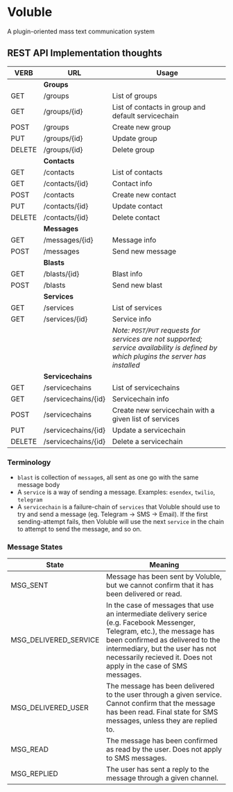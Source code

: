 # Voluble
A plugin-oriented mass text communication system

## REST API Implementation thoughts
| VERB      | URL                   | Usage
|-----------|-----------------------|---------
|           | **Groups**            |   
| GET       | /groups               | List of groups
| GET       | /groups/{id}          | List of contacts in group and default servicechain
| POST      | /groups               | Create new group
| PUT       | /groups/{id}          | Update group
| DELETE    | /groups/{id}          | Delete group
|           | **Contacts**          |   
| GET       | /contacts             | List of contacts
| GET       | /contacts/{id}        | Contact info
| POST      | /contacts             | Create new contact
| PUT       | /contacts/{id}        | Update contact
| DELETE    | /contacts/{id}        | Delete contact
|           | **Messages**          |   
| GET       | /messages/{id}        | Message info
| POST      | /messages             | Send new message
|           | **Blasts**            |   
| GET       | /blasts/{id}          | Blast info
| POST      | /blasts               | Send new blast
|           | **Services**          | 
| GET       | /services             | List of services
| GET       | /services/{id}        | Service info
|           |                       | *Note: `POST`/`PUT` requests for services are not supported; service availability is defined by which plugins the server has installed*
|           | **Servicechains**     | 
| GET       | /servicechains        | List of servicechains
| GET       | /servicechains/{id}   | Servicechain info
| POST      | /servicechains        | Create new servicechain with a given list of services
| PUT       | /servicechains/{id}   | Update a servicechain
| DELETE    | /servicechains/{id}   | Delete a servicechain

### Terminology
* `blast` is collection of `message`s, all sent as one go with the same message body
* A `service` is a way of sending a message. Examples: `esendex`, `twilio`, `telegram`
* A `servicechain` is a failure-chain of `services` that Voluble should use to try and send a message (eg. Telegram -> SMS -> Email). If the first sending-attempt fails, then Voluble will use the next `service` in the chain to attempt to send the message, and so on.

### Message States
| State                 | Meaning
|-----------------------|--------
| MSG_SENT              | Message has been sent by Voluble, but we cannot confirm that it has been delivered or read.
| MSG_DELIVERED_SERVICE | In the case of messages that use an intermediate delivery serice (e.g. Facebook Messenger, Telegram, etc.), the message has been confirmed as delivered to the intermediary, but the user has not necessarily recieved it. Does not apply in the case of SMS messages.
| MSG_DELIVERED_USER    | The message has been delivered to the user through a given service. Cannot confirm that the message has been read. Final state for SMS messages, unless they are replied to.
| MSG_READ              | The message has been confirmed as read by the user. Does not apply to SMS messages.
| MSG_REPLIED           | The user has sent a reply to the message through a given channel.